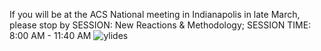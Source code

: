If you will be at the ACS National meeting in Indianapolis in late March, please stop by SESSION: New Reactions & Methodology; SESSION TIME: 8:00 AM - 11:40 AM
![ylides](/_assets/toc_graphic.png)
